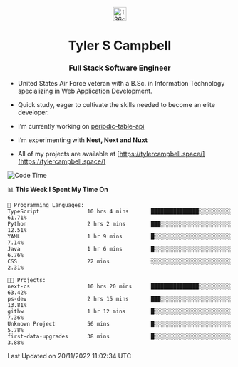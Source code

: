 <p align="center">
<a href="https://www.linkedin.com/in/t36campbell" target="blank"><img align="center" src="https://ik.imagekit.io/t36campbell/Portfolio/linkedin.png.original_m8bbGgPh6.png" alt="t36campbell" height="30" width="30" /></a>
</p>
<h1 align="center">Tyler S Campbell</h1>
<h3 align="center">Full Stack Software Engineer</h3>

* United States Air Force veteran with a B.Sc. in Information Technology specializing in Web Application Development. 

* Quick study, eager to cultivate the skills needed to become an elite developer.

* I’m currently working on [periodic-table-api](https://github.com/t36campbell/periodic-table-api)

* I’m experimenting with **Nest, Next and Nuxt**

* All of my projects are available at [https://tylercampbell.space/](https://tylercampbell.space/)

<!--START_SECTION:waka-->
![Code Time](http://img.shields.io/badge/Code%20Time-2%2C005%20hrs%2014%20mins-blue)

📊 **This Week I Spent My Time On** 

```text
💬 Programming Languages: 
TypeScript               10 hrs 4 mins       ███████████████░░░░░░░░░░   61.71% 
Python                   2 hrs 2 mins        ███░░░░░░░░░░░░░░░░░░░░░░   12.51% 
YAML                     1 hr 9 mins         █░░░░░░░░░░░░░░░░░░░░░░░░   7.14% 
Java                     1 hr 6 mins         █░░░░░░░░░░░░░░░░░░░░░░░░   6.76% 
CSS                      22 mins             ░░░░░░░░░░░░░░░░░░░░░░░░░   2.31%

🐱‍💻 Projects: 
next-cs                  10 hrs 20 mins      ███████████████░░░░░░░░░░   63.42% 
ps-dev                   2 hrs 15 mins       ███░░░░░░░░░░░░░░░░░░░░░░   13.81% 
githw                    1 hr 12 mins        █░░░░░░░░░░░░░░░░░░░░░░░░   7.36% 
Unknown Project          56 mins             █░░░░░░░░░░░░░░░░░░░░░░░░   5.78% 
first-data-upgrades      38 mins             █░░░░░░░░░░░░░░░░░░░░░░░░   3.88%

```


 Last Updated on 20/11/2022 11:02:34 UTC
<!--END_SECTION:waka-->
